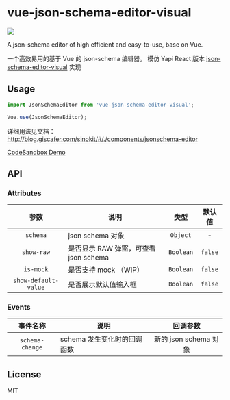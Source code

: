 # vue-json-schema-editor-visual

[![](https://img.shields.io/npm/v/vue-json-schema-editor-visual.svg?style=flat-square)](https://www.npmjs.com/package/vue-json-schema-editor-visual)

A json-schema editor of high efficient and easy-to-use, base on Vue.

一个高效易用的基于 Vue 的 json-schema 编辑器。 模仿 Yapi React 版本 [json-schema-editor-visual](https://github.com/YMFE/json-schema-editor-visual) 实现

## Usage

```js
import JsonSchemaEditor from 'vue-json-schema-editor-visual';

Vue.use(JsonSchemaEditor);
```

详细用法见文档：http://blog.giscafer.com/sinokit/#/./components/jsonschema-editor

[CodeSandbox Demo](https://codesandbox.io/s/practical-pond-jpteu?file=/src/App.vue)

## API

### Attributes

|         参数         | 说明                                  |   类型    | 默认值  |
| :------------------: | ------------------------------------- | :-------: | :-----: |
|       `schema`       | json schema 对象                      | `Object`  |    -    |
|      `show-raw`      | 是否显示 RAW 弹窗，可查看 json schema | `Boolean` | `false` |
|      `is-mock`       | 是否支持 mock （WIP）                 | `Boolean` | `false` |
| `show-default-value` | 是否展示默认值输入框                  | `Boolean` | `false` |

### Events

|    事件名称     | 说明                        |       回调参数        |
| :-------------: | --------------------------- | :-------------------: |
| `schema-change` | schema 发生变化时的回调函数 | 新的 json schema 对象 |

## License

MIT
